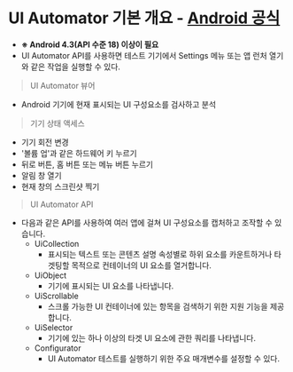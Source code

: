 UI Automator 기본 개요 - [Android 공식](https://developer.android.com/training/testing/ui-automator?hl=ko)
===
* **※ Android 4.3(API 수준 18) 이상이 필요**
* UI Automator API를 사용하면 테스트 기기에서 Settings 메뉴 또는 앱 런처 열기와 같은 작업을 실행할 수 있다.

> UI Automator 뷰어
* Android 기기에 현재 표시되는 UI 구성요소를 검사하고 분석

> 기기 상태 액세스
* 기기 회전 변경
* '볼륨 업'과 같은 하드웨어 키 누르기
* 뒤로 버튼, 홈 버튼 또는 메뉴 버튼 누르기
* 알림 창 열기
* 현재 창의 스크린샷 찍기

> UI Automator API
* 다음과 같은 API를 사용하여 여러 앱에 걸쳐 UI 구성요소를 캡처하고 조작할 수 있습니다.
  * UiCollection
    * 표시되는 텍스트 또는 콘텐츠 설명 속성별로 하위 요소를 카운트하거나 타겟팅할 목적으로 컨테이너의 UI 요소를 열거합니다.
  * UiObject
    * 기기에 표시되는 UI 요소를 나타냅니다.
  * UiScrollable
    * 스크롤 가능한 UI 컨테이너에 있는 항목을 검색하기 위한 지원 기능을 제공합니다.
  * UiSelector
    * 기기에 있는 하나 이상의 타겟 UI 요소에 관한 쿼리를 나타냅니다.
  * Configurator
    * UI Automator 테스트를 실행하기 위한 주요 매개변수를 설정할 수 있다.
